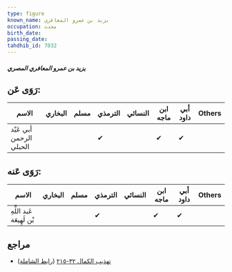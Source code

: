```yaml
---
type: figure
known_name: يزيد بن عمرو المعافري
occupation: محدث
birth_date:
passing_date:
tahdhib_id: 7032
---
```

##### يزيد بن عمرو المعافري المصري

## رَوَى عَن:
| الاسم                   | البخاري | مسلم | الترمذي | النسائي | ابن ماجه | أبي داود | Others |
| ----------------------- | ------- | ---- | ------- | ------- | -------- | -------- | ------ |
| أبي عَبْد الرحمن الحبلي |         |      | ✔       |         | ✔        | ✔        |        |
## رَوَى عَنه:
| الاسم                     | البخاري | مسلم | الترمذي | النسائي | ابن ماجه | أبي داود | Others |
| ------------------------- | ------- | ---- | ------- | ------- | -------- | -------- | ------ |
| عَبد اللَّهِ بْن لَهِيعَة |         |      | ✔       |         | ✔        | ✔        |        |
## مراجع
- [تهذيب الكمال ٣٢-٢١٥](obsidian://open?vault=Tahdhib-al-Kamal&file=Figures/٧٠٣٢-يزيد%20بن%20عمرو%20المعافري%20المصري) ([رابط الشاملة](https://shamela.ws/book/3722/17329))